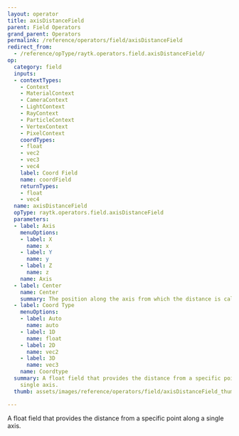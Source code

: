 ```yaml
---
layout: operator
title: axisDistanceField
parent: Field Operators
grand_parent: Operators
permalink: /reference/operators/field/axisDistanceField
redirect_from:
  - /reference/opType/raytk.operators.field.axisDistanceField/
op:
  category: field
  inputs:
  - contextTypes:
    - Context
    - MaterialContext
    - CameraContext
    - LightContext
    - RayContext
    - ParticleContext
    - VertexContext
    - PixelContext
    coordTypes:
    - float
    - vec2
    - vec3
    - vec4
    label: Coord Field
    name: coordField
    returnTypes:
    - float
    - vec4
  name: axisDistanceField
  opType: raytk.operators.field.axisDistanceField
  parameters:
  - label: Axis
    menuOptions:
    - label: X
      name: x
    - label: Y
      name: y
    - label: Z
      name: z
    name: Axis
  - label: Center
    name: Center
    summary: The position along the axis from which the distance is calculated.
  - label: Coord Type
    menuOptions:
    - label: Auto
      name: auto
    - label: 1D
      name: float
    - label: 2D
      name: vec2
    - label: 3D
      name: vec3
    name: Coordtype
  summary: A float field that provides the distance from a specific point along a
    single axis.
  thumb: assets/images/reference/operators/field/axisDistanceField_thumb.png

---
```



A float field that provides the distance from a specific point along a single axis.
